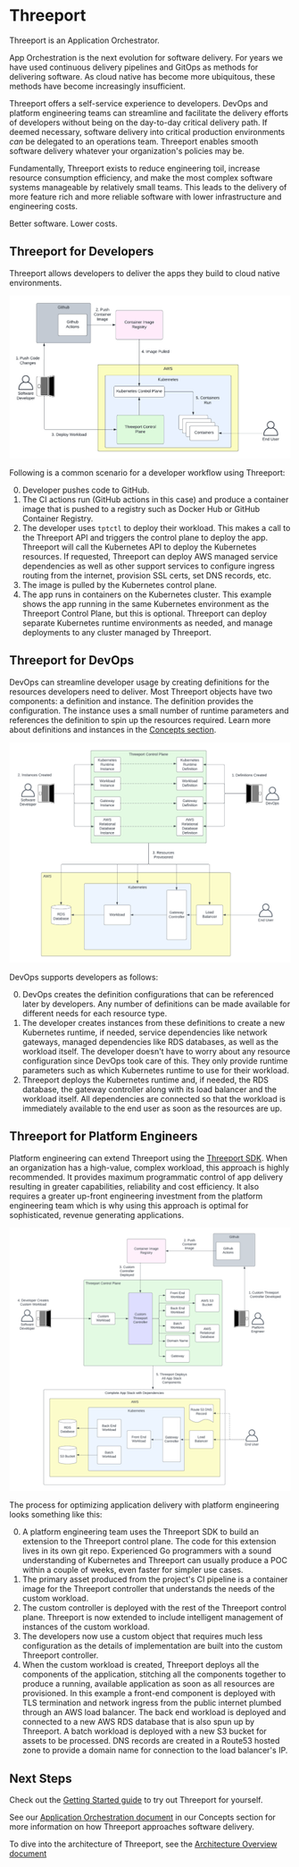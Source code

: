 # Threeport

Threeport is an Application Orchestrator.

App Orchestration is the next evolution for software delivery.  For years we have used
continuous delivery pipelines and GitOps as methods for delivering software.  As
cloud native has become more ubiquitous, these methods have become increasingly
insufficient.

Threeport offers a self-service experience to developers.
DevOps and platform engineering teams can streamline and facilitate
the delivery efforts of developers without being on the day-to-day critical
delivery path.  If deemed necessary, software delivery into critical
production environments _can_ be delegated to an operations team.  Threeport
enables smooth software delivery whatever your organization's policies may be.

Fundamentally, Threeport exists to reduce engineering toil, increase resource
consumption efficiency, and make the most complex software systems manageable by
relatively small teams.  This leads to the delivery of more feature rich and
more reliable software with lower infrastructure and engineering costs.

Better software.  Lower costs.

## Threeport for Developers

Threeport allows developers to deliver the apps they build to cloud native
environments.

![Threeport for Devs](img/ThreeportForDevs.png)

Following is a common scenario for a developer workflow using Threeport:

0. Developer pushes code to GitHub.
0. The CI actions run (GitHub actions in this case) and produce a container image that is
   pushed to a registry such as Docker Hub or GitHub Container Registry.
0. The developer uses `tptctl` to deploy their workload.  This makes a call to
   the Threeport API and triggers the control plane to deploy the app.
   Threeport will call the Kubernetes API to deploy the Kubernetes resources.
   If requested, Threeport can deploy AWS managed service dependencies as well
   as other support services to configure ingress routing from the internet,
   provision SSL certs, set DNS records, etc.
0. The image is pulled by the Kubernetes control plane.
0. The app runs in containers on the Kubernetes cluster.  This example shows
   the app running in the same Kubernetes environment as the Threeport Control
   Plane, but this is optional.  Threeport can deploy separate Kubernetes
   runtime environments as needed, and manage deployments to any cluster managed
   by Threeport.

## Threeport for DevOps

DevOps can streamline developer usage by creating definitions for the resources
developers need to deliver.  Most Threeport objects have two components: a
definition and instance.  The definition provides the configuration.  The
instance uses a small number of runtime parameters and references the definition
to spin up the resources required.  Learn more about definitions and instances
in the [Concepts section](concepts/definitions-instances.md).

![Threeport for DevOps](img/ThreeportForDevOps.png)

DevOps supports developers as follows:

0. DevOps creates the definition configurations that can be referenced later by
   developers.  Any number of definitions can be made available for different
   needs for each resource type.
0. The developer creates instances from these definitions to create a new
   Kubernetes runtime, if needed, service dependencies like network gateways,
   managed dependencies like RDS databases, as well as the workload itself.  The
   developer doesn't have to worry about any resource configuration since DevOps
   took care of this.  They only provide runtime parameters such as which
   Kubernetes runtime to use for their workload.
0. Threeport deploys the Kubernetes runtime and, if needed, the RDS database, the
   gateway controller along with its load balancer and the workload itself.  All
   dependencies are connected so that the workload is immediately available to
   the end user as soon as the resources are up.

## Threeport for Platform Engineers

Platform engineering can extend Threeport using the [Threeport
SDK](sdk/sdk-intro.md).  When an
organization has a high-value, complex workload, this approach is highly
recommended.  It provides maximum programmatic control of app delivery resulting
in greater capabilities, reliability and cost efficiency.  It also requires a
greater up-front engineering investment from the platform engineering team which
is why using this approach is optimal for sophisticated, revenue generating
applications.

![Threeport for Platform Engineers](img/ThreeportForPlatformEngineers.png)

The process for optimizing application delivery with platform engineering looks
something like this:

0. A platform engineering team uses the Threeport SDK to build an extension to the
   Threeport control plane.  The code for this extension lives in its own
   git repo.  Experienced Go programmers with a sound understanding of
   Kubernetes and Threeport can usually produce a POC within a couple of weeks,
   even faster for simpler use cases.
0. The primary asset produced from the project's CI pipeline is a container
   image for the Threeport controller that understands the needs of the custom
   workload.
0. The custom controller is deployed with the rest of the Threeport control
   plane.  Threeport is now extended to include intelligent management of
   instances of the custom workload.
0. The developers now use a custom object that requires much less configuration
   as the details of implementation are built into the custom Threeport
   controller.
0. When the custom workload is created, Threeport deploys all the components of
   the application, stitching all the components together to produce a running,
   available application as soon as all resources are provisioned.  In this
   example a front-end component is deployed with TLS termination and network
   ingress from the public internet plumbed through an AWS load balancer.  The
   back end workload is deployed and connected to a new AWS RDS database that is
   also spun up by Threeport.  A batch workload is deployed with a new S3 bucket
   for assets to be processed.  DNS records are created in a Route53 hosted zone
   to provide a domain name for connection to the load balancer's IP.

## Next Steps

Check out the [Getting Started guide](getting-started.md) to try out Threeport
for yourself.

See our [Application Orchestration
document](concepts/application-orchestration.md) in our Concepts section for more
information on how Threeport approaches software delivery.

To dive into the architecture of Threeport, see the [Architecture Overview
document](architecture/overview.md)

